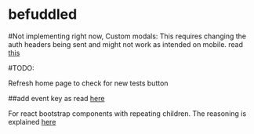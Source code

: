 # befuddled

#Not implementing right now,
Custom modals: This requires changing the auth headers being sent and might not work as intended on mobile. read [this](http://stackoverflow.com/questions/9859627/how-to-prevent-browser-to-invoke-basic-auth-popup-and-handle-401-error-using-jqu)

#TODO:

Refresh home page to check for new tests button

##add event key as read [here](https://github.com/react-bootstrap/react-bootstrap/issues/432)

For react bootstrap components with repeating children. The reasoning is explained [here](https://coderwall.com/p/jdybeq/the-importance-of-component-keys-in-react-js)
